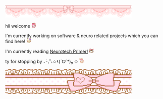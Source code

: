 <p align="left">
  <img src="./img/banner1.gif" width="400">
</p>

hii welcome <img src="./img/welcome.gif" width="15">

I'm currently working on software & neuro related projects which you can find here! <img src="./img/nodnod.gif" width="15">

I'm currently reading <a href="https://www.goodreads.com/book/show/59784109-the-neurotech-primer">Neurotech Primer!</a> <img src="./img/yeahhh.webp" width="15">

ty for stopping by ˖ ࣪‧₊˚⋆✩٩(ˊᗜˋ*)و ✩ <img src="./img/bye.gif" width="15">

<p align="left">
  <img src="./img/bannerbottom.gif" width="400">
</p>

